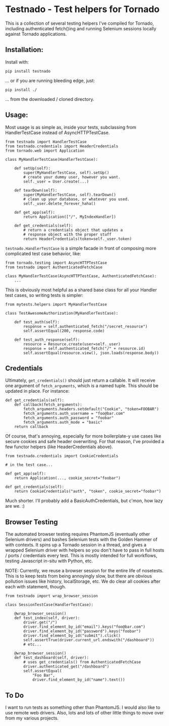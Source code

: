Testnado - Test helpers for Tornado
===================================
This is a collection of several testing helpers I've compiled for Tornado, including authenticated fetch()ing and running Selenium sessions locally against Tornado applications.

Installation:
-------------
Install with:

    pip install testnado


... or if you are running bleeding edge, just:

    pip install ./

... from the downloaded / cloned directory.

Usage:
------
Most usage is as simple as, inside your tests, subclassing from HandlerTestCase instead of AsyncHTTPTestCase.

    from testnado import HandlerTestCase
    from testnado.credentials import HeaderCredentials
    from tornado.web import Application

    class MyHandlerTestCase(HandlerTestCase):

        def setUp(self):
            super(MyHandlerTestCase, self).setUp()
            # create your dummy user, however you want.
            self._user = User.create(...)

        def tearDown(self):
            super(MyHandlerTestCase, self).tearDown()
            # clean up your database, or whatever you used.
            self._user.delete_forever_haha()

        def get_app(self):
            return Application(["/", MyIndexHandler])

        def get_credentials(self):
            # return a credentials object that updates a
            # response object with the proper stuff
            return HeaderCredentials(token=self._user.token)


`testnado.HandlerTestCase` is a simple facade in front of composing more complicated test case behavior, like:

    from tornado.testing import AsyncHTTPTestCase
    from testnado import AuthenticatedFetchCase

    class MyHandlerTestCase(AsyncHTTPTestCase, AuthenticatedFetchCase):
        ...

This is obviously most helpful as a shared base class for all your Handler test cases, so writing tests is simpler:

    from mytests.helpers import MyHandlerTestCase

    class TestAwesomeAuthorization(MyHandlerTestCase):

        def test_auth(self):
            response = self.authenticated_fetch("/secret_resource")
            self.assertEqual(200, response.code)

        def test_auth_response(self):
            resource = Resource.create(user=self._user)
            response = self.authenticated_fetch("/" + resource.id)
            self.assertEqual(resource.view(), json.loads(response.body))


Credentials
-----------
Ultimately, `get_credentials()` should just return a callable. It will receive one argument of `fetch_arguments`, which is a named tuple. This should be updated in place. For instance:

    def get_credentials(self):
        def callback(fetch_arguments):
            fetch_arguments.headers.setdefault("Cookie", "token=FOOBAR")
            fetch_arguments.auth_username = "foo@bar.com"
            fetch_arguments.auth_password = "foobar"
            fetch_arguments.auth_mode = "basic"
        return callback

Of course, that's annoying, especially for more boilerplate-y use cases like secure cookies and safe header overwriting. For that reason, I've provided a few functor helpers (like HeaderCredentials above).

    from testnado.credentials import CookieCredentials

    # in the test case...

    def get_app(self):
        return Application(..., cookie_secret="foobar")

    def get_credentials(self):
        return CookieCredentials("auth", "token", cookie_secret="foobar")

Much shorter. I'll probably add a BasicAuthCredentials, but c'mon, how lazy are we. :)

Browser Testing
---------------
The automated browser testing requires PhantomJS (eventually other Selenium drivers) and bashes Selenium tests with the Golden Hammer of with contexts. It spins up a Tornado session in a thread, and gives a wrapped Selenium driver with helpers so you don't have to pass in full hosts / ports / credentials every test. This is mostly intended for full workflows, testing Javascript in-situ with Python, etc.

NOTE: Currently, we reuse a browser session for the entire life of nosetests. This is to keep tests from being annoyingly slow, but there are obvious pollution issues like history, localStorage, etc. We do clear all cookies after each with statement, though.

    from testnado import wrap_browser_session

    class SessionTestCase(HandlerTestCase):

        @wrap_browser_session()
        def test_index(self, driver):
            driver.get("/")
            driver.find_element_by_id("email").keys("foo@bar.com")
            driver.find_element_by_id("password").keys("foobar")
            driver.find_element_by_id("submit").click()
            self.assertTrue(driver.current_url.endswith("/dashboard"))
            # etc...

        @wrap_browser_session()
        def test_dashboard(self, driver):
            # uses get_credentials() from AuthenticatedFetchCase
            driver.authenticated_get("/dashboard")
            self.assertEqual(
                "Foo Bar",
                driver.find_element_by_id("name").text())

To Do
-----
I want to run tests as something other than PhantomJS. I would also like to use remote web drivers. Also, lots and lots of other little things to move over from my various projects.
